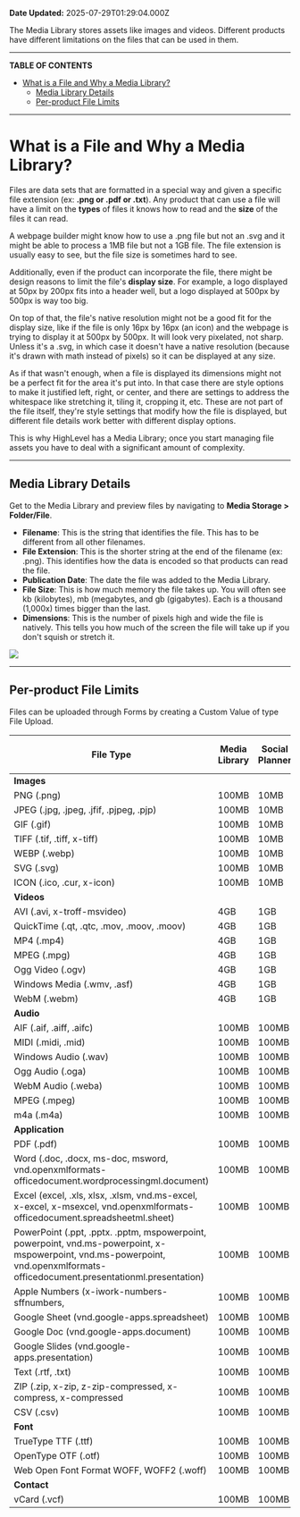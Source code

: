 **Date Updated:** 2025-07-29T01:29:04.000Z

The Media Library stores assets like images and videos. Different products have different limitations on the files that can be used in them.

---

**TABLE OF CONTENTS**

* [What is a File and Why a Media Library?](#What-is-a-File-and-Why-a-Media-Library?)  
   * [Media Library Details](#Media-Library-Details)  
   * [Per-product File Limits](#Per-product-File-Limits)

---

# **What is a File and Why a Media Library?**

  
Files are data sets that are formatted in a special way and given a specific file extension (ex: **.png or .pdf or .txt**). Any product that can use a file will have a limit on the **types** of files it knows how to read and the **size** of the files it can read.

  
A webpage builder might know how to use a .png file but not an .svg and it might be able to process a 1MB file but not a 1GB file. The file extension is usually easy to see, but the file size is sometimes hard to see.

  
Additionally, even if the product can incorporate the file, there might be design reasons to limit the file's **display size**. For example, a logo displayed at 50px by 200px fits into a header well, but a logo displayed at 500px by 500px is way too big. 

  
On top of that, the file's native resolution might not be a good fit for the display size, like if the file is only 16px by 16px (an icon) and the webpage is trying to display it at 500px by 500px. It will look very pixelated, not sharp. Unless it's a .svg, in which case it doesn't have a native resolution (because it's drawn with math instead of pixels) so it can be displayed at any size.

  
As if that wasn't enough, when a file is displayed its dimensions might not be a perfect fit for the area it's put into. In that case there are style options to make it justified left, right, or center, and there are settings to address the whitespace like stretching it, tiling it, cropping it, etc. These are not part of the file itself, they're style settings that modify how the file is displayed, but different file details work better with different display options. 

  
This is why HighLevel has a Media Library; once you start managing file assets you have to deal with a significant amount of complexity. 

---

## **Media Library Details**

  
Get to the Media Library and preview files by navigating to **Media Storage > Folder/File**.

  
* **Filename**: This is the string that identifies the file. This has to be different from all other filenames.
* **File Extension**: This is the shorter string at the end of the filename (ex: .png). This identifies how the data is encoded so that products can read the file.
* **Publication Date**: The date the file was added to the Media Library.
* **File Size**: This is how much memory the file takes up. You will often see kb (kilobytes), mb (megabytes, and gb (gigabytes). Each is a thousand (1,000x) times bigger than the last.
* **Dimensions**: This is the number of pixels high and wide the file is natively. This tells you how much of the screen the file will take up if you don't squish or stretch it.

  
![](https://s3.amazonaws.com/cdn.freshdesk.com/data/helpdesk/attachments/production/155049689085/original/6APZtw8HUlC4A5PJp14VPaXlVf7QqpRaHQ.png?1752198820)

---

## **Per-product File Limits**

  
Files can be uploaded through Forms by creating a Custom Value of type File Upload.

  
| File Type                                                                                                                                                                      | Media Library | Social Planner | Sites & Funnels | Courses | CV File Upload |
| ------------------------------------------------------------------------------------------------------------------------------------------------------------------------------ | ------------- | -------------- | --------------- | ------- | -------------- |
| **Images**                                                                                                                                                                     |               |                |                 |         |                |
| PNG (.png)                                                                                                                                                                     | 100MB         | 10MB           | 100MB           | 50MB    | 50MB           |
| JPEG (.jpg, .jpeg, .jfif, .pjpeg, .pjp)                                                                                                                                        | 100MB         | 10MB           | 100MB           | 50MB    | 50MB           |
| GIF (.gif)                                                                                                                                                                     | 100MB         | 10MB           | 100MB           | 50MB    | 50MB           |
| TIFF (.tif, .tiff, x-tiff)                                                                                                                                                     | 100MB         | 10MB           | 100MB           | 50MB    | 50MB           |
| WEBP (.webp)                                                                                                                                                                   | 100MB         | 10MB           | 100MB           | 50MB    | 50MB           |
| SVG (.svg)                                                                                                                                                                     | 100MB         | 10MB           | 100MB           | 50MB    | 50MB           |
| ICON (.ico, .cur, x-icon)                                                                                                                                                      | 100MB         | 10MB           | 100MB           | 50MB    | 50MB           |
| **Videos**                                                                                                                                                                     |               |                |                 |         |                |
| AVI (.avi, x-troff-msvideo)                                                                                                                                                    | 4GB           | 1GB            | 4GB             | 5GB     | 50MB           |
| QuickTime (.qt, .qtc, .mov, .moov, .moov)                                                                                                                                      | 4GB           | 1GB            | 4GB             | 5GB     | 50MB           |
| MP4 (.mp4)                                                                                                                                                                     | 4GB           | 1GB            | 4GB             | 5GB     | 50MB           |
| MPEG (.mpg)                                                                                                                                                                    | 4GB           | 1GB            | 4GB             | 5GB     | 50MB           |
| Ogg Video (.ogv)                                                                                                                                                               | 4GB           | 1GB            | 4GB             | 5GB     | 50MB           |
| Windows Media (.wmv, .asf)                                                                                                                                                     | 4GB           | 1GB            | 4GB             | 5GB     | 50MB           |
| WebM (.webm)                                                                                                                                                                   | 4GB           | 1GB            | 4GB             | 5GB     | 50MB           |
| **Audio**                                                                                                                                                                      |               |                |                 |         |                |
| AIF (.aif, .aiff, .aifc)                                                                                                                                                       | 100MB         | 100MB          | 100MB           | 50MB    | 50MB           |
| MIDI (.midi, .mid)                                                                                                                                                             | 100MB         | 100MB          | 100MB           | 50MB    | 50MB           |
| Windows Audio (.wav)                                                                                                                                                           | 100MB         | 100MB          | 100MB           | 50MB    | 50MB           |
| Ogg Audio (.oga)                                                                                                                                                               | 100MB         | 100MB          | 100MB           | 50MB    | 50MB           |
| WebM Audio (.weba)                                                                                                                                                             | 100MB         | 100MB          | 100MB           | 50MB    | 50MB           |
| MPEG (.mpeg)                                                                                                                                                                   | 100MB         | 100MB          | 100MB           | 50MB    | 50MB           |
| m4a (.m4a)                                                                                                                                                                     | 100MB         | 100MB          | 100MB           | 50MB    | 50MB           |
| **Application**                                                                                                                                                                |               |                |                 |         |                |
| PDF (.pdf)                                                                                                                                                                     | 100MB         | 100MB          | 100MB           | 50MB    | 50MB           |
| Word (.doc, .docx, ms-doc, msword, vnd.openxmlformats-officedocument.wordprocessingml.document)                                                                                | 100MB         | 100MB          | 100MB           | 50MB    | 50MB           |
| Excel (excel, .xls, xlsx, .xlsm, vnd.ms-excel, x-excel, x-msexcel, vnd.openxmlformats-officedocument.spreadsheetml.sheet)                                                      | 100MB         | 100MB          | 100MB           | 50MB    | 50MB           |
| PowerPoint (.ppt, .pptx. .pptm, mspowerpoint, powerpoint, vnd.ms-powerpoint, x-mspowerpoint, vnd.ms-powerpoint, vnd.openxmlformats-officedocument.presentationml.presentation) | 100MB         | 100MB          | 100MB           | 50MB    | 50MB           |
| Apple Numbers (x-iwork-numbers-sffnumbers,                                                                                                                                     | 100MB         | 100MB          | 100MB           | 50MB    | 50MB           |
| Google Sheet (vnd.google-apps.spreadsheet)                                                                                                                                     | 100MB         | 100MB          | 100MB           | 50MB    | 50MB           |
| Google Doc (vnd.google-apps.document)                                                                                                                                          | 100MB         | 100MB          | 100MB           | 50MB    | 50MB           |
| Google Slides (vnd.google-apps.presentation)                                                                                                                                   | 100MB         | 100MB          | 100MB           | 50MB    | 50MB           |
| Text (.rtf, .txt)                                                                                                                                                              | 100MB         | 100MB          | 100MB           | 50MB    | 50MB           |
| ZIP (.zip, x-zip, z-zip-compressed, x-compress, x-compressed                                                                                                                   | 100MB         | 100MB          | 100MB           | 50MB    | 50MB           |
| CSV (.csv)                                                                                                                                                                     | 100MB         | 100MB          | 100MB           | 50MB    | 50MB           |
| **Font**                                                                                                                                                                       |               |                |                 |         |                |
| TrueType TTF (.ttf)                                                                                                                                                            | 100MB         | 100MB          | 100MB           | 50MB    | 50MB           |
| OpenType OTF (.otf)                                                                                                                                                            | 100MB         | 100MB          | 100MB           | 50MB    | 50MB           |
| Web Open Font Format WOFF, WOFF2 (.woff)                                                                                                                                       | 100MB         | 100MB          | 100MB           | 50MB    | 50MB           |
| **Contact**                                                                                                                                                                    |               |                |                 |         |                |
| vCard (.vcf)                                                                                                                                                                   | 100MB         | 100MB          | 100MB           | 50MB    | 50MB           |

  